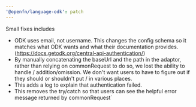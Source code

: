 ```yaml
---
'@openfn/language-odk': patch
---
```


Small fixes includes

- ODK uses email, not username. This changes the config schema so it matches
  what ODK wants and what their documentation provides.
  (https://docs.getodk.org/central-api-authentication/)
- By manually concatenating the baseUrl and the path in the adaptor, rather than
  relying on commonRequest to do so, we lost the ability to handle /
  addition/omission. We don't want users to have to figure out if they should or
  shouldn't put / in various places.
- This adds a log to explain that authentication failed.
- This removes the try/catch so that users can see the helpful error message
  returned by commonRequest`

